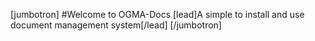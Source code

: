 [jumbotron]
#Welcome to OGMA-Docs
[lead]A simple to install and use document management system[/lead]
[/jumbotron]